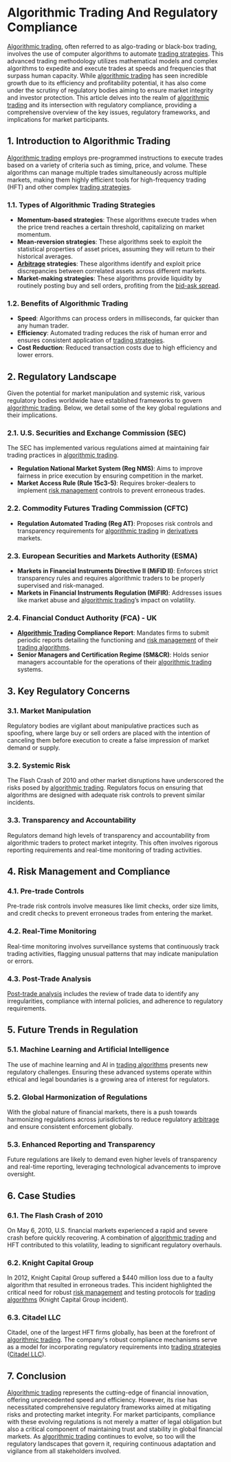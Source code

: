# Algorithmic Trading And Regulatory Compliance

[Algorithmic trading](../a/algorithmic_trading.md), often referred to as algo-trading or black-box trading, involves the use of computer algorithms to automate [trading strategies](../t/trading_strategies.md). This advanced trading methodology utilizes mathematical models and complex algorithms to expedite and execute trades at speeds and frequencies that surpass human capacity. While [algorithmic trading](../a/algorithmic_trading.md) has seen incredible growth due to its efficiency and profitability potential, it has also come under the scrutiny of regulatory bodies aiming to ensure market integrity and investor protection. This article delves into the realm of [algorithmic trading](../a/algorithmic_trading.md) and its intersection with regulatory compliance, providing a comprehensive overview of the key issues, regulatory frameworks, and implications for market participants.

## **1. Introduction to Algorithmic Trading**

[Algorithmic trading](../a/algorithmic_trading.md) employs pre-programmed instructions to execute trades based on a variety of criteria such as timing, price, and volume. These algorithms can manage multiple trades simultaneously across multiple markets, making them highly efficient tools for high-frequency trading (HFT) and other complex [trading strategies](../t/trading_strategies.md).

### **1.1. Types of Algorithmic Trading Strategies**
- **Momentum-based strategies**: These algorithms execute trades when the price trend reaches a certain threshold, capitalizing on market momentum.
- **Mean-reversion strategies**: These algorithms seek to exploit the statistical properties of asset prices, assuming they will return to their historical averages.
- **[Arbitrage](../a/arbitrage.md) strategies**: These algorithms identify and exploit price discrepancies between correlated assets across different markets.
- **Market-making strategies**: These algorithms provide liquidity by routinely posting buy and sell orders, profiting from the [bid-ask spread](../b/bid-ask_spread.md).

### **1.2. Benefits of Algorithmic Trading**
- **Speed**: Algorithms can process orders in milliseconds, far quicker than any human trader.
- **Efficiency**: Automated trading reduces the risk of human error and ensures consistent application of [trading strategies](../t/trading_strategies.md).
- **Cost Reduction**: Reduced transaction costs due to high efficiency and lower errors.

## **2. Regulatory Landscape**

Given the potential for market manipulation and systemic risk, various regulatory bodies worldwide have established frameworks to govern [algorithmic trading](../a/algorithmic_trading.md). Below, we detail some of the key global regulations and their implications.

### **2.1. U.S. Securities and Exchange Commission (SEC)**
The SEC has implemented various regulations aimed at maintaining fair trading practices in [algorithmic trading](../a/algorithmic_trading.md).

- **Regulation National Market System (Reg NMS)**: Aims to improve fairness in price execution by ensuring competition in the market.
- **Market Access Rule (Rule 15c3-5)**: Requires broker-dealers to implement [risk management](../r/risk_management.md) controls to prevent erroneous trades.

### **2.2. Commodity Futures Trading Commission (CFTC)**
- **Regulation Automated Trading (Reg AT)**: Proposes risk controls and transparency requirements for [algorithmic trading](../a/algorithmic_trading.md) in [derivatives](../d/derivatives.md) markets.

### **2.3. European Securities and Markets Authority (ESMA)**
- **Markets in Financial Instruments Directive II (MiFID II)**: Enforces strict transparency rules and requires algorithmic traders to be properly supervised and risk-managed.
- **Markets in Financial Instruments Regulation (MiFIR)**: Addresses issues like market abuse and [algorithmic trading](../a/algorithmic_trading.md)’s impact on volatility.

### **2.4. Financial Conduct Authority (FCA) - UK**
- **[Algorithmic Trading](../a/algorithmic_trading.md) Compliance Report**: Mandates firms to submit periodic reports detailing the functioning and [risk management](../r/risk_management.md) of their [trading algorithms](../t/trading_algorithms.md).
- **Senior Managers and Certification Regime (SM&CR)**: Holds senior managers accountable for the operations of their [algorithmic trading](../a/algorithmic_trading.md) systems.

## **3. Key Regulatory Concerns**

### **3.1. Market Manipulation**
Regulatory bodies are vigilant about manipulative practices such as spoofing, where large buy or sell orders are placed with the intention of canceling them before execution to create a false impression of market demand or supply.

### **3.2. Systemic Risk**
The Flash Crash of 2010 and other market disruptions have underscored the risks posed by [algorithmic trading](../a/algorithmic_trading.md). Regulators focus on ensuring that algorithms are designed with adequate risk controls to prevent similar incidents.

### **3.3. Transparency and Accountability**
Regulators demand high levels of transparency and accountability from algorithmic traders to protect market integrity. This often involves rigorous reporting requirements and real-time monitoring of trading activities.

## **4. Risk Management and Compliance**

### **4.1. Pre-trade Controls**
Pre-trade risk controls involve measures like limit checks, order size limits, and credit checks to prevent erroneous trades from entering the market.

### **4.2. Real-Time Monitoring**
Real-time monitoring involves surveillance systems that continuously track trading activities, flagging unusual patterns that may indicate manipulation or errors.

### **4.3. Post-Trade Analysis**
[Post-trade analysis](../p/post-trade_analysis.md) includes the review of trade data to identify any irregularities, compliance with internal policies, and adherence to regulatory requirements.

## **5. Future Trends in Regulation**

### **5.1. Machine Learning and Artificial Intelligence**
The use of machine learning and AI in [trading algorithms](../t/trading_algorithms.md) presents new regulatory challenges. Ensuring these advanced systems operate within ethical and legal boundaries is a growing area of interest for regulators.

### **5.2. Global Harmonization of Regulations**
With the global nature of financial markets, there is a push towards harmonizing regulations across jurisdictions to reduce regulatory [arbitrage](../a/arbitrage.md) and ensure consistent enforcement globally.

### **5.3. Enhanced Reporting and Transparency**
Future regulations are likely to demand even higher levels of transparency and real-time reporting, leveraging technological advancements to improve oversight.

## **6. Case Studies**

### **6.1. The Flash Crash of 2010**
On May 6, 2010, U.S. financial markets experienced a rapid and severe crash before quickly recovering. A combination of [algorithmic trading](../a/algorithmic_trading.md) and HFT contributed to this volatility, leading to significant regulatory overhauls.

### **6.2. Knight Capital Group**
In 2012, Knight Capital Group suffered a $440 million loss due to a faulty algorithm that resulted in erroneous trades. This incident highlighted the critical need for robust [risk management](../r/risk_management.md) and testing protocols for [trading algorithms](../t/trading_algorithms.md) (Knight Capital Group incident).

### **6.3. Citadel LLC**
Citadel, one of the largest HFT firms globally, has been at the forefront of [algorithmic trading](../a/algorithmic_trading.md). The company's robust compliance mechanisms serve as a model for incorporating regulatory requirements into [trading strategies](../t/trading_strategies.md) ([Citadel LLC](https://www.citadel.com/)).

## **7. Conclusion**

[Algorithmic trading](../a/algorithmic_trading.md) represents the cutting-edge of financial innovation, offering unprecedented speed and efficiency. However, its rise has necessitated comprehensive regulatory frameworks aimed at mitigating risks and protecting market integrity. For market participants, compliance with these evolving regulations is not merely a matter of legal obligation but also a critical component of maintaining trust and stability in global financial markets. As [algorithmic trading](../a/algorithmic_trading.md) continues to evolve, so too will the regulatory landscapes that govern it, requiring continuous adaptation and vigilance from all stakeholders involved.